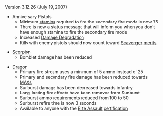 Version 3.12.26 (July 19, 2007)

- Anniversary Pistols
  - Minimum [stamina](../terminology/Stamina.md) required to fire the secondary
    fire mode is now 75
  - There is now a status message that will inform you when you don’t have
    enough stamina to fire the secondary fire mode
  - Increased [Damage Degradation](../terminology/Damage_Degradation.md)
  - Kills with enemy pistols should now count toward
    [Scavenger](../merits/Scavenger.md)
    [merits](../merits/Merit_Commendations.md)

<!-- -->

- [Scorpion](../weapons/Scorpion.md)
  - Bomblet damage has been reduced

<!-- -->

- [Dragon](../weapons/Dragon.md)
  - Primary fire stream uses a minimum of 5 ammo instead of 25
  - Primary and secondary fire damage has been reduced towards
    [MAXs](../armor/Mechanized_Assault_Exo-Suit.md)
  - Sunburst damage has been decreased towards infantry
  - Long-lasting fire effects have been removed from Sunburst
  - Sunburst ammo requirements reduced from 100 to 50
  - Sunburst refire time is now 3 seconds
  - Available to anyone with the
    [Elite Assault](../certifications/Elite_Assault.md)
    [certification](../certifications/Certification.md)


